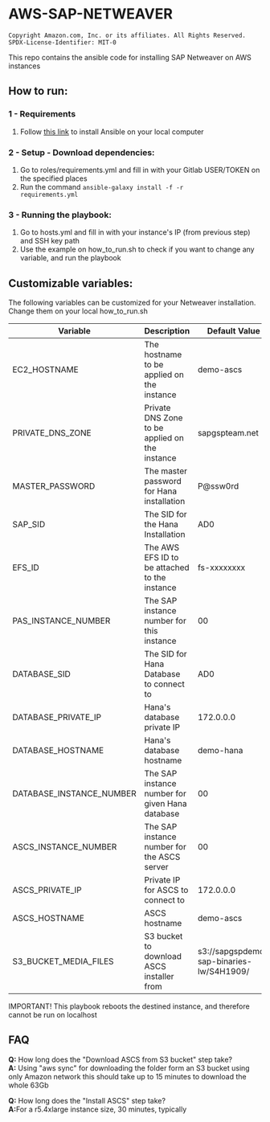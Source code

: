 # AWS-SAP-NETWEAVER

```
Copyright Amazon.com, Inc. or its affiliates. All Rights Reserved.
SPDX-License-Identifier: MIT-0
```

This repo contains the ansible code for installing SAP Netweaver on AWS instances

## How to run: 

### 1 - Requirements

1. Follow <a href=https://docs.ansible.com/ansible/latest/installation_guide/intro_installation.html#selecting-an-ansible-artifact-and-version-to-install>this link</a> to install Ansible on your local computer

### 2 - Setup - Download dependencies:
1. Go to roles/requirements.yml and fill in with your Gitlab USER/TOKEN on the specified places
2. Run the command <code>ansible-galaxy install -f -r requirements.yml</code>

### 3 - Running the playbook:
1. Go to hosts.yml and fill in with your instance's IP (from previous step) and SSH key path
2. Use the example on how_to_run.sh to check if you want to change any variable, and run the playbook

## Customizable variables:

The following variables can be customized for your Netweaver installation. Change them on your local how_to_run.sh

Variable | Description | Default Value
--- | --- | ---
EC2_HOSTNAME | The hostname to be applied on the instance | demo-ascs
PRIVATE_DNS_ZONE | Private DNS Zone to be applied on the instance | sapgspteam.net
MASTER_PASSWORD | The master password for Hana installation | P@ssw0rd
SAP_SID | The SID for the Hana Installation | AD0
EFS_ID | The AWS EFS ID to be attached to the instance | fs-xxxxxxxx
PAS_INSTANCE_NUMBER | The SAP instance number for this instance | 00
DATABASE_SID | The SID for Hana Database to connect to | AD0
DATABASE_PRIVATE_IP | Hana's database private IP | 172.0.0.0
DATABASE_HOSTNAME | Hana's database hostname | demo-hana
DATABASE_INSTANCE_NUMBER | The SAP instance number for given Hana database | 00
ASCS_INSTANCE_NUMBER | The SAP instance number for the ASCS server | 00
ASCS_PRIVATE_IP | Private IP for ASCS to connect to | 172.0.0.0
ASCS_HOSTNAME | ASCS hostname | demo-ascs
S3_BUCKET_MEDIA_FILES | S3 bucket to download ASCS installer from | s3://sapgspdemo-sap-binaries-lw/S4H1909/

IMPORTANT! This playbook reboots the destined instance, and therefore cannot be run on localhost

## FAQ

<b>Q:</b> How long does the "Download ASCS from S3 bucket" step take?
<br><b>A:</b> Using "aws sync" for downloading the folder form an S3 bucket using only Amazon network this should take up to 15 minutes to download the whole 63Gb

<b>Q:</b> How long does the "Install ASCS" step take?
<br><b>A:</b>For a r5.4xlarge instance size, 30 minutes, typically
